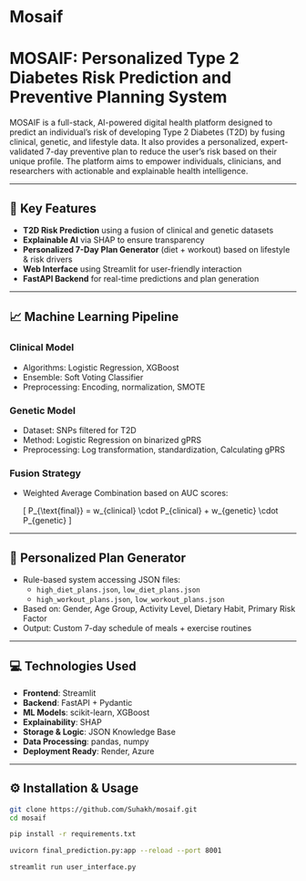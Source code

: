 # Mosaif


# MOSAIF: Personalized Type 2 Diabetes Risk Prediction and Preventive Planning System

MOSAIF is a full-stack, AI-powered digital health platform designed to predict an individual’s risk of developing Type 2 Diabetes (T2D) by fusing clinical, genetic, and lifestyle data. It also provides a personalized, expert-validated 7-day preventive plan to reduce the user’s risk based on their unique profile. The platform aims to empower individuals, clinicians, and researchers with actionable and explainable health intelligence.

---

## 🧠 Key Features

- **T2D Risk Prediction** using a fusion of clinical and genetic datasets
- **Explainable AI** via SHAP to ensure transparency
- **Personalized 7-Day Plan Generator** (diet + workout) based on lifestyle & risk drivers
- **Web Interface** using Streamlit for user-friendly interaction
- **FastAPI Backend** for real-time predictions and plan generation

---

## 📈 Machine Learning Pipeline

### Clinical Model
- Algorithms: Logistic Regression, XGBoost
- Ensemble: Soft Voting Classifier
- Preprocessing: Encoding, normalization, SMOTE

### Genetic Model
- Dataset: SNPs filtered for T2D
- Method: Logistic Regression on binarized gPRS
- Preprocessing: Log transformation, standardization, Calculating gPRS

### Fusion Strategy
- Weighted Average Combination based on AUC scores:
  
  \[
  P_{\text{final}} = w_{clinical} \cdot P_{clinical} + w_{genetic} \cdot P_{genetic}
  \]

---

## 🥗 Personalized Plan Generator

- Rule-based system accessing JSON files:
  - `high_diet_plans.json`, `low_diet_plans.json`
  - `high_workout_plans.json`, `low_workout_plans.json`
- Based on: Gender, Age Group, Activity Level, Dietary Habit, Primary Risk Factor
- Output: Custom 7-day schedule of meals + exercise routines

---

## 💻 Technologies Used

- **Frontend**: Streamlit
- **Backend**: FastAPI + Pydantic
- **ML Models**: scikit-learn, XGBoost
- **Explainability**: SHAP
- **Storage & Logic**: JSON Knowledge Base
- **Data Processing**: pandas, numpy
- **Deployment Ready**: Render, Azure 

---

## ⚙️ Installation & Usage


```bash
git clone https://github.com/Suhakh/mosaif.git
cd mosaif

pip install -r requirements.txt

uvicorn final_prediction.py:app --reload --port 8001

streamlit run user_interface.py

